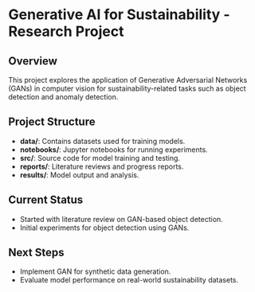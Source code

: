 # Generative AI for Sustainability - Research Project

## Overview
This project explores the application of Generative Adversarial Networks (GANs) in computer vision for sustainability-related tasks such as object detection and anomaly detection.

## Project Structure
- **data/**: Contains datasets used for training models.
- **notebooks/**: Jupyter notebooks for running experiments.
- **src/**: Source code for model training and testing.
- **reports/**: Literature reviews and progress reports.
- **results/**: Model output and analysis.

## Current Status
- Started with literature review on GAN-based object detection.
- Initial experiments for object detection using GANs.

## Next Steps
- Implement GAN for synthetic data generation.
- Evaluate model performance on real-world sustainability datasets.
